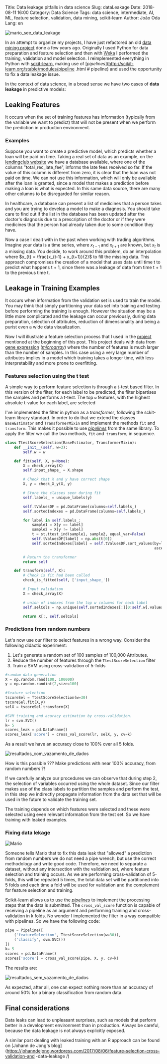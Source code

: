 Title: Data  leakage pitfalls in data science
Slug: dataLeakage
Date: 2018-08-11 16:00
Category: Data Science
Tags: data science, intermediate, AI, ML, feature selection, validation, data mining, scikit-learn
Author: João Oda
Lang: en
<!-- Status: draft -->

![mario_see_data_leakage](/images/leakimg.jpg)


In an attempt to organize my projects, I have just refactored an old [data mining project](https://github.com/ojon/MD_Proj) done a few years ago. Originally I used Python for data preparation and feature selection and then with [Weka](https://www.cs.waikato.ac.nz/ml/weka/) I performed the training, validation and model selection. I reimplemented everything in Python with [sckit-learn](http://scikit-learn.org/stable/), making use of [_pipelines_](http://scikit-learn.org/stable/modules/pipeline .html # pipeline) and used the opportunity to fix a data leakage issue.

In the context of data science, in a broad sense we have two cases of **data leakage** in predictive models:

## Leaking Features

It occurs when the set of training features has information (typically from the variable we want to predict) that will not be present when we perform the prediction in production environment.

### Examples


Suppose you want to create a predictive model, which predicts whether a loan will be paid on time. Taking a real set of data as an example, on the [lendingclub website](https://www.lendingclub.com/info/download-data.action) we have a database available, where one of the columns "total_rec_late_fee", informs the late fees received so far. If the value of this column is different from zero, it is clear that the loan was not paid on time. We can not use this information, which will only be available after the loan is granted, since a model that makes a prediction before making a loan is what is expected. In this same data source, there are many other columns to be disregarded for similar reason.

In healthcare, a database can present a list of medicines that a person takes and you are trying to develop a model to make a diagnosis. You should take care to find out if the list in the database has been updated after the doctor's diagnosis due to a prescription of the doctor or if they were medicines that the person had already taken due to some condition they have.


Now a case I dealt with in the past when working with trading algorithms. Imagine your data is a time series, where $x_{t-1}$ and $x_{t+1}$ are known, but $x_t$ is a missing data. You decide, to work around this problem, do an interpolation where $x_{t} = \frac{x_{t-1} + x_{t+1}}{2}$ to fill the missing data. This approach compromises the creation of a model that uses data until time t to predict what happens t + 1, since there was a leakage of data from time t + 1 to the previous time t.

## Leakage in Training Examples

It occurs when information from the validation set is used to train the model. You may think that simply partitioning your data set into training and testing before performing the training is enough. However the situation may be a little more complicated and the leakage can occur previously, during data preparation, selection of attributes, reduction of dimensionality and being a purist even a wide data visualization.

Now I will illustrate a feature selection process that I used in the [project](https://github.com/ojon/MD_Proj) mentioned at the beginning of this post. This project deals with data from [gene expression](https://en.wikipedia.org/wiki/Gene_expression) ([_microarray_](https://en.wikipedia.org/wiki/DNA_microarray)) where the number of features is much larger than the number of samples. In this case using a very large number of attributes implies in a model which training takes a longer time, with less interpretability and more prone to overfitting.

### Features selection using the t test

A simple way to perform feature selection is through a t-test based filter. In this version of the filter, for each label to be predicted, the filter bipartises the samples and performs a t-test. The top `w` features, with the highest absolute t-value for each label, are selected


I've implemented the filter in python as a _transformer_, following the sckit-learn library standard. In order to do that we extend the classes `BaseEstimator` and `TransformerMixin` and implement the methods `fit` and` transform`. This makes it possible to use [_pipelines_](http://scikit-learn.org/stable/modules/pipeline.html#pipeline) from the same library. To apply the filter we call the two methods, `fit` and` transform`, in sequence.


```python
class TtestScoreSelection(BaseEstimator, TransformerMixin):
    def __init__(self, w=3):
        self.w = w

    def fit(self, X, y=None):
        X = check_array(X)
        self.input_shape_ = X.shape

        # Check that X and y have correct shape
        X, y = check_X_y(X, y)

        # Store the classes seen during fit
        self.labels_ = unique_labels(y)

        self.tValuesDF = pd.DataFrame(columns=self.labels_)
        self.sortedIndexes = pd.DataFrame(columns=self.labels_)

        for label in self.labels_:
            sample1 = X[y == label]
            sample2 = X[y != label]
            t = st.ttest_ind(sample1, sample2, equal_var=False)
            self.tValuesDF[label] = np.abs(t[0])                      
            self.sortedIndexes[label] = self.tValuesDF.sort_values(by=label,
                                                                   ascending=False).index

        # Return the transformer
        return self

    def transform(self, X):
        # Check is fit had been called
        check_is_fitted(self, ['input_shape_'])

        # Input validation
        X = check_array(X)

        # union of indexes from the top w columns for each label
        self.selCols = np.unique(self.sortedIndexes[:][0:self.w].values.flatten())

        return X[:, self.selCols]
```  


### Predictions from random numbers

Let's now use our filter to select features in a wrong way. Consider the following didactic experiment:

1. Let's generate a random set of 100 samples of 100,000 Attributes.
2. Reduce the number of features through the `TtestScoreSelection` filter
3. Train a SVM using cross-validation of 5-folds


```Python
#random data generation
X = np.random.rand(100, 100000)
y = np.random.randint(2,size=100)

#feature selection
tscoreSel = TtestScoreSelection(w=30)
tscoreSel.fit(X,y)
selX = tscoreSel.transform(X)

#SVM training and acuracy estimation by cross-validation.
lr = svm.SVC()
k= 5
scores_leak = pd.DataFrame()
scores_leak['score'] = cross_val_score(lr, selX, y, cv=k)
```

As a result we have an accuracy close to 100% over all 5 folds.

![resultados_com_vazamento_de_dados](/images/scores_with_leak.png)

How is this possible ??? Make predictions with near 100% accuracy, from random numbers ?!

If we carefully analyze our procedures we can observe that during step 2, the selection of variables occurred using the whole dataset. Since our filter makes use of the class labels to partition the samples and perform the test, in this step we indirectly propagate information from the data set that will be used in the future to validate the training set.

The training depends on which features were selected and these were selected using even relevant information from the test set. So we have training with leaked examples.

### Fixing data lekage

![Mario](/images/mario_wanna_fix_leakage.jpg)

Someone tells Mario that to fix this data leak that "allowed" a prediction from random numbers we do not need a pipe wrench, but use the correct methodology and write good code. Therefore, we need to separate a dataset, without any intersection with the validation set, where feature selection and training occurs. As we are performing cross-validation of 5-folds, this will be repeated 5 times, the total data set will be partitioned into 5 folds and each time a fold will be used for validation and the complement for feature selection and training.

Scikit-learn allows us to use the [_pipelines_](http://scikit-learn.org/stable/modules/pipeline.html#pipeline) to implement the processing steps that the data is submitted. The `cross_val_score` function is capable of receiving a pipeline as an argument and performing training and cross-validation in k folds. No wonder I implemented the filter in a way compatible with pipelines. So we have the following code:

```python
pipe = Pipeline([
    ('featureSelection', TtestScoreSelection(w=30)),
    ('classify', svm.SVC())
])
k= 5
scores = pd.DataFrame()
scores['score'] = cross_val_score(pipe, X, y, cv=k)
```

The results are:

![resultados_sem_vazamento_de_dados](/images/scores_without_leak.png)

As expected, after all, one can expect nothing more than an accuracy of around 50% for a binary classification from random data.

## Final considerations

Data leaks can lead to unpleasant surprises, such as models that perform better in a development environment than in production. Always be careful, because the data leakage is not always explicitly exposed.

A similar post dealing with leaked training with an R approach can be found on [Johann de Jong's blog](https://johanndejong.wordpress.com/2017/08/06/feature-selection-cross-validation-and -data-leakage /)
